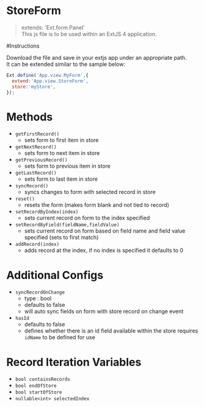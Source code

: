# StoreForm
> extends: 'Ext.form.Panel' <br>
> This js file is to be used within an ExtJS 4 application.  

#Instructions

Download the file and save in your extjs app under an appropriate path. <br/>
It can be extended similar to the sample below:

```Javascript
Ext.define('App.view.MyForm',{
  extend:'App.view.StoreForm',
  store:'myStore',
});
```

# Methods
* ```getFirstRecord() ```
  * sets form to first item in store
* ```getNextRecord() ``` 
  * sets form to next item in store
* ```getPreviousRecord() ``` 
  * sets form to previous item in store
* ```getLastRecord() ``` 
  * sets form to last item in store
* ```syncRecord()``` 
  * syncs changes to form with selected record in store
* ```reset()```
  * resets the form (makes form blank and not tied to record)
* ```setRecordByIndex(index)```
  * sets current record on form to the index specified
* ```setRecordByField(fieldName,fieldValue)```
  *  sets current record on form based on field name and field value specified (sets to first match)
* ```addRecord(index)```
  *  adds record at the index, if no index is specified it defaults to 0

# Additional Configs
* ```syncRecordOnChange```
  * type : bool
  * defaults to false
  * will auto sync fields on form with store record on change event
* ```hasId```
  * defaults to false
  * defines whether there is an id field available within the store requires ```idName``` to be defined for use
  
# Record Iteration Variables
* ```bool containsRecords```
* ```bool endOfStore```
* ```bool startOfStore```
* ```nullable<int> selectedIndex```
  

